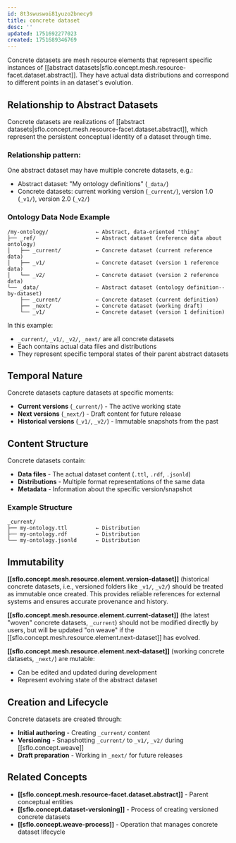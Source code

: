 ```yaml
---
id: 8t3swuswoi81yuzo2bnecy9
title: concrete dataset
desc: ''
updated: 1751692277023
created: 1751689346769
---
```


Concrete datasets are mesh resource elements that represent specific instances of [[abstract datasets|sflo.concept.mesh.resource-facet.dataset.abstract]]. They have actual data distributions and correspond to different points in an dataset's evolution.

## Relationship to Abstract Datasets

Concrete datasets are realizations of [[abstract datasets|sflo.concept.mesh.resource-facet.dataset.abstract]], which represent the persistent conceptual identity of a dataset through time.

### Relationship pattern:

One abstract dataset may have multiple concrete datasets, e.g.:

- Abstract dataset: "My ontology definitions" (`_data/`)
- Concrete datasets: current working version (`_current/`), version 1.0 (`_v1/`), version 2.0 (`_v2/`)

### Ontology Data Node Example

```file
/my-ontology/               ← Abstract, data-oriented "thing"
├── _ref/                   ← Abstract dataset (reference data about ontology)
│   ├── _current/           ← Concrete dataset (current reference data)
│   ├── _v1/                ← Concrete dataset (version 1 reference data)
│   └── _v2/                ← Concrete dataset (version 2 reference data)
└── _data/                  ← Abstract dataset (ontology definition--by-dataset)
    ├── _current/           ← Concrete dataset (current definition)
    ├── _next/              ← Concrete dataset (working draft)
    └── _v1/                ← Concrete dataset (version 1 definition)
```

In this example:
- `_current/`, `_v1/`, `_v2/`, `_next/` are all concrete datasets
- Each contains actual data files and distributions
- They represent specific temporal states of their parent abstract datasets

## Temporal Nature

Concrete datasets capture datasets at specific moments:

- **Current versions** (`_current/`) - The active working state
- **Next versions** (`_next/`) - Draft content for future release
- **Historical versions** (`_v1/`, `_v2/`) - Immutable snapshots from the past

## Content Structure

Concrete datasets contain:
- **Data files** - The actual dataset content (`.ttl`, `.rdf`, `.jsonld`)
- **Distributions** - Multiple format representations of the same data
- **Metadata** - Information about the specific version/snapshot

### Example Structure
```file
_current/
├── my-ontology.ttl         ← Distribution
├── my-ontology.rdf         ← Distribution  
└── my-ontology.jsonld      ← Distribution
```

## Immutability

**[[sflo.concept.mesh.resource.element.version-dataset]]** (historical concrete datasets, i.e., versioned folders like `_v1/`, `_v2/`) should be treated as immutable once created. This provides reliable references for external systems and ensures accurate provenance and history.

**[[sflo.concept.mesh.resource.element.current-dataset]]** (the latest "woven" concrete datasets, `_current`) should not be modified directly by users, but will be updated "on weave" if the [[sflo.concept.mesh.resource.element.next-dataset]] has evolved. 

**[[sflo.concept.mesh.resource.element.next-dataset]]** (working concrete datasets, `_next/`) are mutable:
- Can be edited and updated during development
- Represent evolving state of the abstract dataset

## Creation and Lifecycle

Concrete datasets are created through:
- **Initial authoring** - Creating `_current/` content
- **Versioning** - Snapshotting `_current/` to `_v1/`, `_v2/` during [[sflo.concept.weave]]
- **Draft preparation** - Working in `_next/` for future releases

## Related Concepts

- **[[sflo.concept.mesh.resource-facet.dataset.abstract]]** - Parent conceptual entities
- **[[sflo.concept.dataset-versioning]]** - Process of creating versioned concrete datasets
- **[[sflo.concept.weave-process]]** - Operation that manages concrete dataset lifecycle